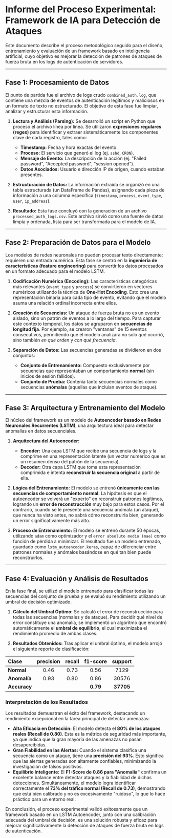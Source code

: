 # Informe del Proceso Experimental: Framework de IA para Detección de Ataques

Este documento describe el proceso metodológico seguido para el diseño, entrenamiento y evaluación de un framework basado en inteligencia artificial, cuyo objetivo es mejorar la detección de patrones de ataques de fuerza bruta en los logs de autenticación de servidores.

---

## Fase 1: Procesamiento de Datos

El punto de partida fue el archivo de logs crudo `combined_auth.log`, que contiene una mezcla de eventos de autenticación legítimos y maliciosos en un formato de texto no estructurado. El objetivo de esta fase fue limpiar, analizar y estructurar esta información.

1.  **Lectura y Análisis (Parsing):** Se desarrolló un script en Python que procesó el archivo línea por línea. Se utilizaron **expresiones regulares (regex)** para identificar y extraer sistemáticamente los componentes clave de cada registro, tales como:
    * **Timestamp:** Fecha y hora exactas del evento.
    * **Proceso:** El servicio que generó el log (ej. `sshd`, `CRON`).
    * **Mensaje de Evento:** La descripción de la acción (ej. "Failed password", "Accepted password", "session opened").
    * **Datos Asociados:** Usuario e dirección IP de origen, cuando estaban presentes.

2.  **Estructuración de Datos:** La información extraída se organizó en una tabla estructurada (un DataFrame de Pandas), asignando cada pieza de información a una columna específica (`timestamp`, `process`, `event_type`, `user`, `ip_address`).

3.  **Resultado:** Esta fase concluyó con la generación de un archivo `processed_auth_logs.csv`. Este archivo sirvió como una fuente de datos limpia y ordenada, lista para ser transformada para el modelo de IA.

---

## Fase 2: Preparación de Datos para el Modelo

Los modelos de redes neuronales no pueden procesar texto directamente; requieren una entrada numérica. Esta fase se centró en la **ingeniería de características (feature engineering)** para convertir los datos procesados en un formato adecuado para el modelo LSTM.

1.  **Codificación Numérica (Encoding):** Las características categóricas más relevantes (`event_type` y `process`) se convirtieron en vectores numéricos utilizando la técnica de **One-Hot Encoding**. Esto crea una representación binaria para cada tipo de evento, evitando que el modelo asuma una relación ordinal incorrecta entre ellos.

2.  **Creación de Secuencias:** Un ataque de fuerza bruta no es un evento aislado, sino un patrón de eventos a lo largo del tiempo. Para capturar este contexto temporal, los datos se agruparon en **secuencias de longitud fija**. Por ejemplo, se crearon "ventanas" de 15 eventos consecutivos, permitiendo que el modelo analizara no solo *qué* ocurrió, sino también *en qué orden* y *con qué frecuencia*.

3.  **Separación de Datos:** Las secuencias generadas se dividieron en dos conjuntos:
    * **Conjunto de Entrenamiento:** Compuesto exclusivamente por secuencias que representaban un comportamiento **normal** (sin inicios de sesión fallidos).
    * **Conjunto de Prueba:** Contenía tanto secuencias normales como secuencias **anómalas** (aquellas que incluían eventos de ataque).

---

## Fase 3: Arquitectura y Entrenamiento del Modelo

El núcleo del framework es un modelo de **Autoencoder basado en Redes Neuronales Recurrentes (LSTM)**, una arquitectura ideal para detectar anomalías en datos secuenciales.

1.  **Arquitectura del Autoencoder:**
    * **Encoder:** Una capa LSTM que recibe una secuencia de logs y la comprime en una representación latente (un vector numérico que es un resumen denso del patrón de la secuencia).
    * **Decoder:** Otra capa LSTM que toma esta representación comprimida e intenta **reconstruir la secuencia original** a partir de ella.

2.  **Lógica del Entrenamiento:** El modelo se entrenó **únicamente con las secuencias de comportamiento normal**. La hipótesis es que el autoencoder se volverá un "experto" en reconstruir patrones legítimos, logrando un **error de reconstrucción** muy bajo para estos casos. Por el contrario, cuando se le presente una secuencia anómala (un ataque), que nunca ha visto antes, no sabrá cómo reconstruirla bien, generando un error significativamente más alto.

3.  **Proceso de Entrenamiento:** El modelo se entrenó durante 50 épocas, utilizando `adam` como optimizador y el `error absoluto medio (mae)` como función de pérdida a minimizar. El resultado fue un modelo entrenado, guardado como `lstm_autoencoder.keras`, capaz de diferenciar entre patrones normales y anómalos basándose en qué tan bien puede reconstruirlos.

---

## Fase 4: Evaluación y Análisis de Resultados

En la fase final, se utilizó el modelo entrenado para clasificar todas las secuencias del conjunto de prueba y se evaluó su rendimiento utilizando un umbral de decisión optimizado.

1.  **Cálculo del Umbral Óptimo:** Se calculó el error de reconstrucción para todas las secuencias (normales y de ataque). Para decidir qué nivel de error constituye una anomalía, se implementó un algoritmo que encontró automáticamente el **umbral de equilibrio**, el cual maximizaba el rendimiento promedio de ambas clases.

2.  **Resultados Obtenidos:** Tras aplicar el umbral óptimo, el modelo arrojó el siguiente reporte de clasificación:

| Clase    | precision | recall | f1-score | support |
| :------- | :-------: | :----: | :------: | :-----: |
| **Normal** |   0.46    |  0.73  |   0.56   |  7129   |
| **Anomalía** |   0.93    |  0.80  |   0.86   |  30576  |
| **Accuracy** |           |        | **0.79** | **37705** |

### Interpretación de los Resultados

Los resultados demuestran el éxito del framework, destacando un rendimiento excepcional en la tarea principal de detectar amenazas:

* **Alta Eficacia en Detección:** El modelo detecta el **80% de los ataques reales (Recall de 0.80)**. Esta es la métrica de seguridad más importante, ya que indica que la gran mayoría de las amenazas no pasan desapercibidas.
* **Gran Fiabilidad en las Alertas:** Cuando el sistema clasifica una secuencia como un ataque, tiene una **precisión del 93%**. Esto significa que las alertas generadas son altamente confiables, minimizando la investigación de falsos positivos.
* **Equilibrio Inteligente:** El **F1-Score de 0.86 para "Anomalía"** confirma un excelente balance entre detectar ataques y la fiabilidad de dichas detecciones. Simultáneamente, el modelo logra identificar correctamente el **73% del tráfico normal (Recall de 0.73)**, demostrando que está bien calibrado y no es excesivamente "ruidoso", lo que lo hace práctico para un entorno real.

En conclusión, el proceso experimental validó exitosamente que un framework basado en un LSTM Autoencoder, junto con una calibración adecuada del umbral de decisión, es una solución robusta y eficaz para mejorar significativamente la detección de ataques de fuerza bruta en logs de autenticación.
